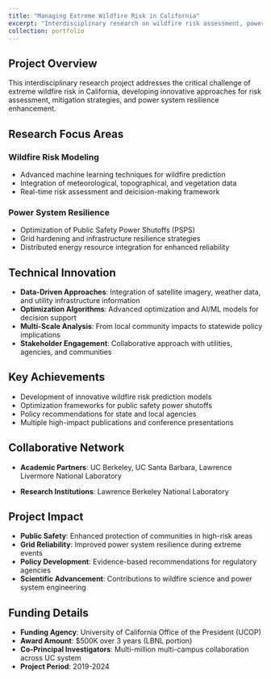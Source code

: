 ```yaml
---
title: "Managing Extreme Wildfire Risk in California"
excerpt: "Interdisciplinary research on wildfire risk assessment, power system resilience, and public safety power shutoffs. <br/><strong>Funding:</strong> UC Office of the President, $500K over 3 years the LBNL P.I."
collection: portfolio
---
```


## Project Overview

This interdisciplinary research project addresses the critical challenge of extreme wildfire risk in California, developing innovative approaches for risk assessment, mitigation strategies, and power system resilience enhancement.

## Research Focus Areas

### Wildfire Risk Modeling
* Advanced machine learning techniques for wildfire prediction
* Integration of meteorological, topographical, and vegetation data
* Real-time risk assessment and deicision-making framework

### Power System Resilience
* Optimization of Public Safety Power Shutoffs (PSPS)
* Grid hardening and infrastructure resilience strategies
* Distributed energy resource integration for enhanced reliability

<!-- ### Policy and Management Strategies
* Coordination between utilities and emergency management agencies
* Community resilience and evacuation planning
* Economic impact assessment and cost-benefit analysis -->

## Technical Innovation

* **Data-Driven Approaches**: Integration of satellite imagery, weather data, and utility infrastructure information
* **Optimization Algorithms**: Advanced optimization and AI/ML models for decision support
* **Multi-Scale Analysis**: From local community impacts to statewide policy implications
* **Stakeholder Engagement**: Collaborative approach with utilities, agencies, and communities

## Key Achievements

* Development of innovative wildfire risk prediction models
* Optimization frameworks for public safety power shutoffs
* Policy recommendations for state and local agencies
* Multiple high-impact publications and conference presentations

## Collaborative Network

* **Academic Partners**: UC Berkeley, UC Santa Barbara, Lawrence Livermore National Laboratory
<!-- * **Government Agencies**: California Public Utilities Commission, Cal Fire, California ISO
* **Industry Partners**: Pacific Gas & Electric, Southern California Edison -->
* **Research Institutions**: Lawrence Berkeley National Laboratory

## Project Impact

* **Public Safety**: Enhanced protection of communities in high-risk areas
* **Grid Reliability**: Improved power system resilience during extreme events
* **Policy Development**: Evidence-based recommendations for regulatory agencies
* **Scientific Advancement**: Contributions to wildfire science and power system engineering

## Funding Details

* **Funding Agency**: University of California Office of the President (UCOP)
* **Award Amount**: $500K over 3 years (LBNL portion)
* **Co-Principal Investigators**: Multi-million multi-campus collaboration across UC system
* **Project Period**: 2019-2024
